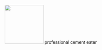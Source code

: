 <div align="center">
    <img height="128" src="https://uploads.skybox.su/ieatcement">
    <span>professional cement eater</span>
</div>